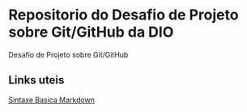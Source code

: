 # Repositorio do Desafio de Projeto sobre Git/GitHub da DIO
Desafio de Projeto sobre Git/GitHub

## Links uteis
[Sintaxe Basica Markdown](https://www.markdownguide.org/basic-syntax/)
